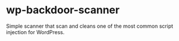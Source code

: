 # wp-backdoor-scanner
Simple scanner that scan and cleans one of the most common script injection for WordPress.
